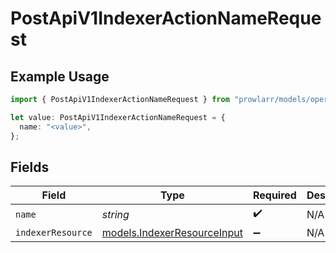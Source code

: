 # PostApiV1IndexerActionNameRequest

## Example Usage

```typescript
import { PostApiV1IndexerActionNameRequest } from "prowlarr/models/operations";

let value: PostApiV1IndexerActionNameRequest = {
  name: "<value>",
};
```

## Fields

| Field                                                               | Type                                                                | Required                                                            | Description                                                         |
| ------------------------------------------------------------------- | ------------------------------------------------------------------- | ------------------------------------------------------------------- | ------------------------------------------------------------------- |
| `name`                                                              | *string*                                                            | :heavy_check_mark:                                                  | N/A                                                                 |
| `indexerResource`                                                   | [models.IndexerResourceInput](../../models/indexerresourceinput.md) | :heavy_minus_sign:                                                  | N/A                                                                 |
